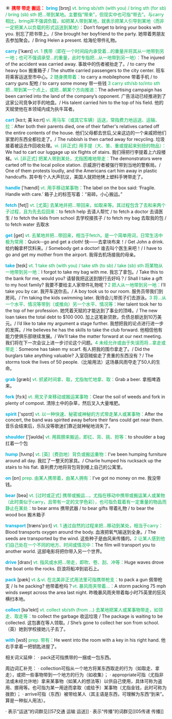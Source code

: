 ☀ <font color="red">**携带 带走 搬运：**</font>
<font color="sky blue">**bring**</font> [brɪŋ] 
<font color="#00b050">vt. bring sb/sth (with you) / bring sth (for sb) / bring (sb) sth 把…带到某地。主要指“带来”，但现实中也可指“带去”。与carry相比，bring并不强调负载，如把某人带到某地，就表示把某人引导到某地（而非一定把某人以负载的形式运送到某地）：</font>Don’t forget to bring your books with you. 别忘了把书带上。/ She brought her boyfriend to the party. 她带着男朋友去参加聚会。/ Bring Helen a present. 给海伦带件礼物。

<font color="sky blue">**carry**</font> ['kærɪ] 
<font color="#00b050">vt. 1 携带（即在一个时间段内承受着…的重量并将其从一地带到另一地；也可不强调承受…的重量，此时专指把…从一地带到另一地）：</font>The injured of the accident was carried away. 事故中的伤者被抬走了。/ to carry the heavy box 搬重箱子 / The shuttle carried passengers to the city center. 班车将乘客运送至市中心。<font color="#00b050">2 随身携带着：</font>to carry a mobilephone 带着手机 / to carry guns 配枪 / to carry some money 带一些钱 <font color="#00b050">3 carry sth/sb to/into sth 把…带到某一个点上，或把…朝某个方向推进：</font>The advertising campaign has been carried into the land of the company’s opponent. 广告活动已经推进到了这家公司竞争对手的地盘。/ His talent carried him to the top of his field. 他的天赋使他在本领域内成为执牛耳者。
           
<font color="sky blue">**cart**</font> [kɑ:t; 美 kɑ:rt]
<font color="#00b050">vi. 用马车（或其它车辆）运送，常指费力地运送、运输、拉：</font>After both their parents died, one of their father's relatives carted off the entire contents of the house. 他们父母都去世后,父亲这边的一个亲戚把他们家里的东西全都拉走了。/ The rubbish is then carted away for recycling. 垃圾接着被运去作回收处理。<font color="#00b050">vi. [非正式] 用手提（大、笨、重或提起来别扭的物品）：</font>We had to cart our luggage up six flights of stairs. 我们得把行李提着上六段楼梯。<font color="#00b050">vi. [非正式] 把某人带到某处，尤指困难地带走：</font>The demonstrators were carted off to the local police station. 示威游行者被强行带到当地的警察局。/ One of them protests loudly, and the Americans cart him away in plastic handcuffs. 其中有个人大声抗议，美国人就把他铐上塑料手铐带走了。

<font color="sky blue">**handle**</font> ['hændl] 
<font color="#00b050">vt. 用手移动某事物：</font>The label on the box said: ‘Fragile. Handle with care.’ 箱子上的标签写着：“易碎。小心搬运。”

<font color="sky blue">**fetch**</font> [fetʃ] 
<font color="#00b050">vt. [尤英] 去某地并把…带回来，如取来等。其过程包含了去和来两个子过程，且为先去后回来：</font>to fetch help 去请人帮忙 / to fetch a doctor 去请医生 / to fetch the kids from school 去学校接孩子 / to fetch my bag 去取我的包 / to fetch water 去取水

<font color="sky blue">**get**</font> [ɡet] 
<font color="#00b050">vt. 去某地并把…带回来，相当于fetch。是一个简单用词，日常生活中极为常用：</font>Quick--go and get a cloth! 快——去拿块布来！/ Get John a drink. 给约翰拿杯饮料来。/ Somebody get a doctor! 谁去叫个医生来吧！/ I have to go and get my mother from the airport. 我得去机场接我的母亲。
           
<font color="sky blue">**take**</font> [teɪk] 
<font color="#00b050">vt. 1 take sth (with you) / take sth (to sb) / take (sb) sth 将某物从一地带到另一地：</font>I forgot to take my bag with me. 我忘了拿包。/ Take this to the bank for me, would you? 请替我把这送到银行去好吗？/ Shall I take a gift to my host family? 我要不要给主人家带件礼物呢？<font color="#00b050">2 把人从一地带到另一地：</font>I’ll take you by car. 我开车送你去。/ A boy took us to our room. 服务员带我们到房间。/ I’m taking the kids swimming later. 我待会儿带孩子们去游泳。<font color="#00b050">3 将…从一个水平、情况等带到（或推向）另一个水平、情况等：</font>Her talent took her to the top of her profession. 她凭着天赋的才能达到了事业的顶峰。/ The new loan takes the total debt to $100 000. 加上这笔新贷款，负债总额达到10万美元。/ I’d like to take my argument a stage further. 我想把我的论点进行进一步的发挥。/ He believes he has the skills to take the club forward. 他相信他有能力使俱乐部继续发展。/ We’ll take the matter forward at our next meeting. 我们将在下一次会议上进一步讨论这个问题。<font color="#00b050">4 未经允许或由于失误而将…拿走或带走：</font>Someone has taken my scarf. 有人把我的围巾拿走了。/ Did the burglars take anything valuable? 入室窃贼偷走了贵重的东西没有？/ The storms took the lives of 50 people.（比喻用法）这场暴风雨夺走了50人的生命。
           
<font color="sky blue">**grab**</font> [græb]
<font color="#00b050">vt. 抓紧时间拿、取，尤指匆忙地拿、取：</font>Grab a beer. 拿瓶啤酒来。

<font color="sky blue">**fork**</font> [fɔ:k] 
<font color="#00b050">vt. 用叉子来移动或搬运某事物：</font>Clear the soil of weeds and fork in plenty of compost. 清除土中的杂草，然后叉入大量堆肥。

<font color="sky blue">**spirit**</font> ['spɪrɪt] 
<font color="#00b050">vt. 以一种快速、秘密或神秘的方式带走某人或某事物：</font>After the concert, the band was spirited away before their fans could get near them. 音乐会结束后，乐队没等歌迷们靠近就神秘地消失了。

<font color="sky blue">**shoulder**</font> ['ʃəʊldə] 
<font color="#00b050">vt. 用肩膀来搬运，即扛、背、挑、担等：</font>to shoulder a bag 扛着一个包
           
<font color="sky blue">**hump**</font> [hʌmp]
<font color="#00b050">vt. [英]（费劲地）背负或搬运重物：</font>I've been humping furniture around all day. 我扛了一整天的家具。/ Charlie humped his rucksack up the stairs to his flat. 查利费力地将背包背到楼上自己的公寓里。

<font color="sky blue">**on**</font> [ɒn] 
<font color="#00b050">prep. 由某人携带着，由某人拥有：</font>I’ve got no money on me. 我没带钱。

<font color="sky blue">**bear**</font> [beə] 
<font color="#00b050">vt. [过时或正式] 携带或搬运…，尤指在移动中携带或搬运某人或某物（此时类似于carry，且带有一定的文学色彩），也可指负载着有一定重量的物品而静止在某处：</font>to bear arms 携带武器 / to bear gifts 带着礼物 / to bear the wood box 搬木箱子

<font color="sky blue">**transport**</font> [træns'pɔ:t] 
<font color="#00b050">vt. 1 通过自然的过程来把…移动到某处，相当于carry：</font>Blood transports oxygen around the body. 血液把氧气输送到全身。/ The seeds are transported by the wind. 这些种子是由风来传播的。<font color="#00b050">2 让某人感到他们自己处在一个不同的地方、时间或情况中：</font>The film will transport you to another world. 这部电影将把你带入另一个世界。

<font color="sky blue">**drive**</font> [draɪv] 
<font color="#00b050">vt. 指风或水把…带走，即吹、卷、刮、冲等：</font>Huge waves drove the boat onto the rocks. 巨浪将船冲到岩石上。 

<font color="sky blue">**pack**</font> [pæk] 
<font color="#00b050">vt.＆vi. 在北美非正式用法里可指携带枪支：</font>to pack a gun 佩带枪支 / Is he packing? 他带着枪吗？<font color="#00b050">vt. 暴风雨夹带着…：</font>A storm packing 75 mph winds swept across the area last night. 昨晚暴风雨夹带着每小时75英里的狂风横扫本地。

<font color="sky blue">**collect**</font> [kə'lekt] 
<font color="#00b050">vt. collect sb/sth (from ...) 去某地把某人或某事物带走，如领走、取走等：</font>to collect the garbage 收运垃圾 / The package is waiting to be collected. 这包裹在等人领取。/ She’s gone to collect her son from school.（英）她到学校接她儿子去了。

<font color="sky blue">**with**</font> [wɪð] 
<font color="#00b050">prep. 带有：</font>He went into the room with a key in his right hand. 他右手拿着一把钥匙进屋了。

相关词义延伸：
· pack还可指携带的一捆或一包东西。

周边词汇补充：
· collection可指从一个地方将某东西取走的行为（如取走、拿走），或把一些事物带到一个地方的行为（如收集）；
· appropriate可指（尤指非法或未经允许地）拿来某事物（如某人的想法等）以供自己使用，具体可称为盗用、挪用等。也可指为某一用途而拿取（或给予）某事物（尤指金钱，此时可称为拨款）；
· arrive可指（东西）被带给某人（其主语是东西，可理解为东西“到来”。算是一种拟人用法）。

· 表示“运送”的词群见[[57交通 运输 运送]]
· 表示“传播”的词群见[[05传递 传播]]
